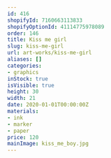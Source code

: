 ```yaml
---
id: 416
shopifyId: 7160663113833
shopifyOptionId: 41114775978089
order: 146
title: Kiss me girl
slug: kiss-me-girl
url: art-works/kiss-me-girl
aliases: []
categories:
- graphics
inStock: true
isVisible: true
height: 30
width: 21
date: 2020-01-01T00:00:00Z
materials:
- ink
- marker
- paper
price: 120
mainImage: kiss_me_boy.jpg
---
```

